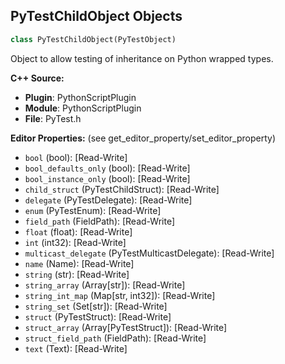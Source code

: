 ## PyTestChildObject Objects

```python
class PyTestChildObject(PyTestObject)
```

Object to allow testing of inheritance on Python wrapped types.

**C++ Source:**

- **Plugin**: PythonScriptPlugin
- **Module**: PythonScriptPlugin
- **File**: PyTest.h

**Editor Properties:** (see get_editor_property/set_editor_property)

- ``bool`` (bool):  [Read-Write]
- ``bool_defaults_only`` (bool):  [Read-Write]
- ``bool_instance_only`` (bool):  [Read-Write]
- ``child_struct`` (PyTestChildStruct):  [Read-Write]
- ``delegate`` (PyTestDelegate):  [Read-Write]
- ``enum`` (PyTestEnum):  [Read-Write]
- ``field_path`` (FieldPath):  [Read-Write]
- ``float`` (float):  [Read-Write]
- ``int`` (int32):  [Read-Write]
- ``multicast_delegate`` (PyTestMulticastDelegate):  [Read-Write]
- ``name`` (Name):  [Read-Write]
- ``string`` (str):  [Read-Write]
- ``string_array`` (Array[str]):  [Read-Write]
- ``string_int_map`` (Map[str, int32]):  [Read-Write]
- ``string_set`` (Set[str]):  [Read-Write]
- ``struct`` (PyTestStruct):  [Read-Write]
- ``struct_array`` (Array[PyTestStruct]):  [Read-Write]
- ``struct_field_path`` (FieldPath):  [Read-Write]
- ``text`` (Text):  [Read-Write]

<a id="unreal.LegacyPyTestObject"></a>